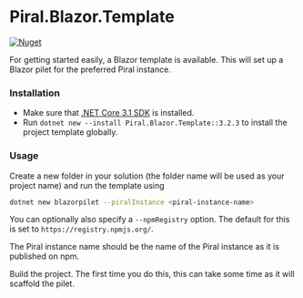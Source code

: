 # Piral.Blazor.Template

<!-- ! Version is "hardcoded" !  -->

[![Nuget](https://img.shields.io/badge/nuget-v3.2.3-blue)](https://www.nuget.org/packages/Piral.Blazor.Template/3.2.3)

For getting started easily, a Blazor template is available. This will set up a Blazor pilet for the preferred Piral instance.

### Installation

- Make sure that [.NET Core 3.1 SDK](https://dotnet.microsoft.com/download/dotnet/3.1) is installed.
- Run `dotnet new --install Piral.Blazor.Template::3.2.3` to install the project template globally.

### Usage

Create a new folder in your solution (the folder name will be used as your project name) and run the template using

```sh
dotnet new blazorpilet --piralInstance <piral-instance-name>
```

You can optionally also specify a `--npmRegistry` option. The default for this is set to `https://registry.npmjs.org/`.

The Piral instance name should be the name of the Piral instance as it is published on npm.

Build the project. The first time you do this, this can take some time as it will scaffold the pilet.
